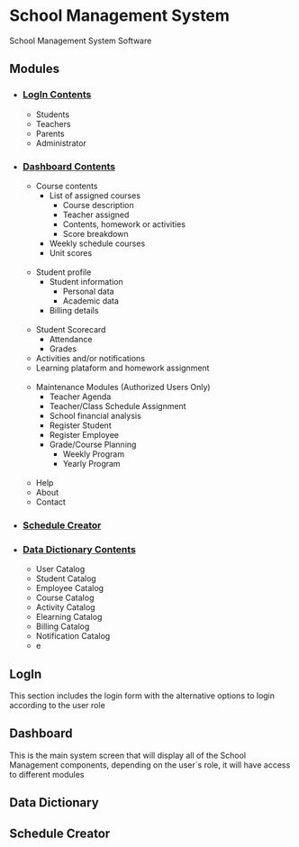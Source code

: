 # School Management System

School Management System Software

## Modules

- ### [LogIn Contents](#LogIn)
    - Students
    - Teachers
    - Parents
    - Administrator

- ### [Dashboard Contents](#Dashboard)
    - Course contents
        - List of assigned courses
            - Course description
            - Teacher assigned
            - Contents, homework or activities
            - Score breakdown
        - Weekly schedule courses
        - Unit scores<br><br>
    - Student profile
        - Student information
            - Personal data
            - Academic data
        - Billing details<br><br>
    - Student Scorecard
        - Attendance
        - Grades
    - Activities and/or notifications
    - Learning plataform and homework assignment<br><br>
    - Maintenance Modules (Authorized Users Only)
        - Teacher Agenda
        - Teacher/Class Schedule Assignment
        - School financial analysis
        - Register Student
        - Register Employee
        - Grade/Course Planning
            - Weekly Program
            - Yearly Program<br><br> 
    - Help
    - About
    - Contact

- ### [Schedule Creator](#Schedule-Creator)



- ### [Data Dictionary Contents](#Data-Dictionary)
    - User Catalog
    - Student Catalog
    - Employee Catalog
    - Course Catalog
    - Activity Catalog
    - Elearning Catalog
    - Billing Catalog
    - Notification Catalog
    - e



## LogIn

This section includes the login form with the alternative options to login according to the user role

## Dashboard

This is the main system screen that will display all of the School Management components, depending on the user´s role, it will have access to different modules

## Data Dictionary

## Schedule Creator




